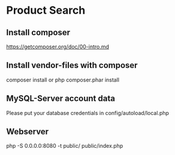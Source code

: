 # Product Search

## Install composer
	
https://getcomposer.org/doc/00-intro.md


## Install vendor-files with composer

composer install or php composer.phar install


## MySQL-Server account data

Please put your database credentials in config/autoload/local.php


## Webserver

php -S 0.0.0.0:8080 -t public/ public/index.php

